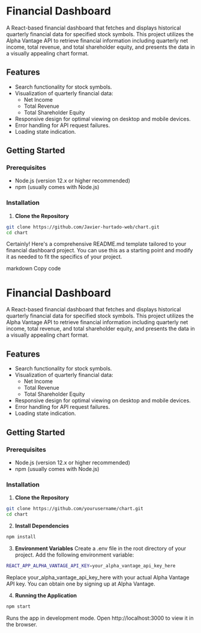 # Financial Dashboard

A React-based financial dashboard that fetches and displays historical quarterly financial data for specified stock symbols. This project utilizes the Alpha Vantage API to retrieve financial information including quarterly net income, total revenue, and total shareholder equity, and presents the data in a visually appealing chart format.

## Features

- Search functionality for stock symbols.
- Visualization of quarterly financial data:
  - Net Income
  - Total Revenue
  - Total Shareholder Equity
- Responsive design for optimal viewing on desktop and mobile devices.
- Error handling for API request failures.
- Loading state indication.

## Getting Started

### Prerequisites

- Node.js (version 12.x or higher recommended)
- npm (usually comes with Node.js)

### Installation

1. **Clone the Repository**

```bash
git clone https://github.com/Javier-hurtado-web/chart.git
cd chart
```

Certainly! Here's a comprehensive README.md template tailored to your financial dashboard project. You can use this as a starting point and modify it as needed to fit the specifics of your project.

markdown
Copy code

# Financial Dashboard

A React-based financial dashboard that fetches and displays historical quarterly financial data for specified stock symbols. This project utilizes the Alpha Vantage API to retrieve financial information including quarterly net income, total revenue, and total shareholder equity, and presents the data in a visually appealing chart format.

## Features

- Search functionality for stock symbols.
- Visualization of quarterly financial data:
  - Net Income
  - Total Revenue
  - Total Shareholder Equity
- Responsive design for optimal viewing on desktop and mobile devices.
- Error handling for API request failures.
- Loading state indication.

## Getting Started

### Prerequisites

- Node.js (version 12.x or higher recommended)
- npm (usually comes with Node.js)

### Installation

1. **Clone the Repository**

```bash
git clone https://github.com/yourusername/chart.git
cd chart
```

2. **Install Dependencies**

```bash
npm install
```

3. **Environment Variables**
   Create a .env file in the root directory of your project.
   Add the following environment variable:

```bash
REACT_APP_ALPHA_VANTAGE_API_KEY=your_alpha_vantage_api_key_here
```

Replace your_alpha_vantage_api_key_here with your actual Alpha Vantage API key. You can obtain one by signing up at Alpha Vantage.

4. **Running the Application**

```bash
npm start
```

Runs the app in development mode. Open http://localhost:3000 to view it in the browser.
